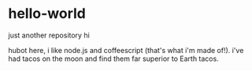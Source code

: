 # hello-world
just another repository
hi 

hubot here, i like node.js and coffeescript (that's what i'm made of!).
i've had tacos on the moon and find them far superior to Earth tacos.
